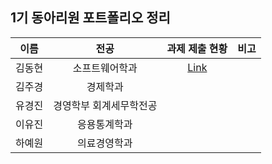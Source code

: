 
## 1기 동아리원 포트폴리오 정리

| 이름 | 전공 | 과제 제출 현황 | 비고 |
| :---: | :---: | :---: | :---: |
| 김동현 | 소프트웨어학과 | [Link](https://github.com/sunaroum/assignment/blob/main/1%EA%B8%B0/%EA%B9%80%EB%8F%99%ED%98%84/README.md) | |
| 김주경 | 경제학과 | | |
| 유경진 | 경영학부 회계세무학전공 | | |
| 이유진 | 응용통계학과 | | |
| 하예원 | 의료경영학과 | | |


<!--
과제 제출 현황은 각 동아리원 폴더 README.md(Assignment Submission Status)를 링크로 달아주세요
-->
